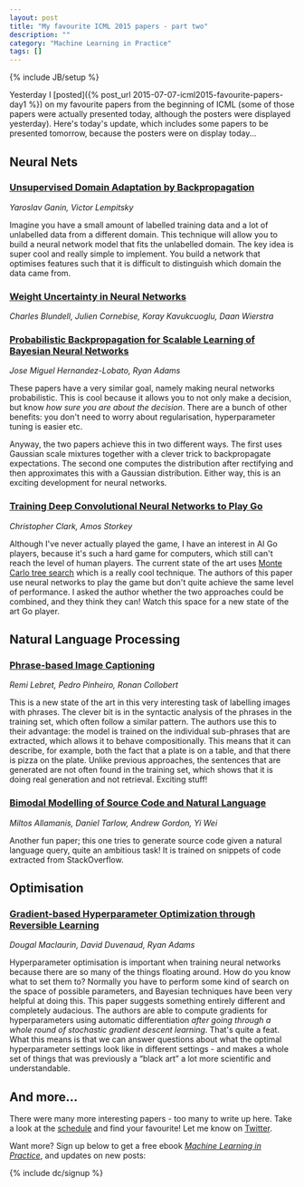 ```yaml
---
layout: post
title: "My favourite ICML 2015 papers - part two"
description: ""
category: "Machine Learning in Practice"
tags: []
---
```

{% include JB/setup %}

Yesterday I [posted]({% post_url 2015-07-07-icml2015-favourite-papers-day1 %})
on my favourite papers from the beginning of ICML (some of those
papers were actually presented today, although the posters were
displayed yesterday). Here's today's update, which includes some
papers to be presented tomorrow, because the posters were on display
today...

Neural Nets
-----------

### [Unsupervised Domain Adaptation by Backpropagation](http://jmlr.org/proceedings/papers/v37/ganin15.pdf)

*Yaroslav Ganin, Victor Lempitsky*

Imagine you have a small amount of labelled training data and a lot of
unlabelled data from a different domain. This technique will allow you
to build a neural network model that fits the unlabelled domain. The
key idea is super cool and really simple to implement. You build a
network that optimises features such that it is difficult to
distinguish which domain the data came from.
  
### [Weight Uncertainty in Neural Networks](http://jmlr.org/proceedings/papers/v37/blundell15.pdf)

*Charles Blundell, Julien Cornebise, Koray Kavukcuoglu, Daan Wierstra*

### [Probabilistic Backpropagation for Scalable Learning of Bayesian Neural Networks](http://jmlr.org/proceedings/papers/v37/hernandez-lobatoc15.pdf)

*Jose Miguel Hernandez-Lobato, Ryan Adams*

These papers have a very similar goal, namely making neural networks
probabilistic. This is cool because it allows you to not only make a
decision, but know *how sure you are about the decision*. There are a
bunch of other benefits: you don't need to worry about regularisation,
hyperparameter tuning is easier etc.

Anyway, the two papers achieve this in two different ways. The first
uses Gaussian scale mixtures together with a clever trick to
backpropagate expectations. The second one computes the distribution
after rectifying and then approximates this with a Gaussian
distribution. Either way, this is an exciting development for neural
networks.

### [Training Deep Convolutional Neural Networks to Play Go](http://jmlr.org/proceedings/papers/v37/clark15.pdf)

*Christopher Clark, Amos Storkey*

Although I've never actually played the game, I have an interest in AI
Go players, because it's such a hard game for computers, which still
can't reach the level of human players. The current state of the art
uses [Monte Carlo tree search](https://en.wikipedia.org/wiki/Monte_Carlo_tree_search)
which is a really cool technique. The authors of this paper use neural
networks to play the game but don't quite achieve the same level of
performance. I asked the author whether the two approaches could be
combined, and they think they can! Watch this space for a new state of
the art Go player.

Natural Language Processing
---------------------------

### [Phrase-based Image Captioning](http://jmlr.org/proceedings/papers/v37/lebret15.pdf)

*Remi Lebret, Pedro Pinheiro, Ronan Collobert*

This is a new state of the art in this very interesting task of
labelling images with phrases. The clever bit is in the syntactic
analysis of the phrases in the training set, which often follow a
similar pattern. The authors use this to their advantage: the model is
trained on the individual sub-phrases that are extracted, which allows
it to behave compositionally. This means that it can describe, for
example, both the fact that a plate is on a table, and that there is
pizza on the plate. Unlike previous approaches, the sentences that are
generated are not often found in the training set, which shows
that it is doing real generation and not retrieval. Exciting stuff!

### [Bimodal Modelling of Source Code and Natural Language](http://jmlr.org/proceedings/papers/v37/allamanis15.pdf)

*Miltos Allamanis, Daniel Tarlow, Andrew Gordon, Yi Wei*

Another fun paper; this one tries to generate source code given a
natural language query, quite an ambitious task! It is trained on
snippets of code extracted from StackOverflow.

Optimisation
------------

### [Gradient-based Hyperparameter Optimization through Reversible Learning](http://jmlr.org/proceedings/papers/v37/maclaurin15.pdf)

*Dougal Maclaurin, David Duvenaud, Ryan Adams*

Hyperparameter optimisation is important when training neural networks
because there are so many of the things floating around. How do you
know what to set them to? Normally you have to perform some kind of
search on the space of possible parameters, and Bayesian techniques
have been very helpful at doing this. This paper suggests something
entirely different and completely audacious. The authors are able to
compute gradients for hyperparameters using automatic differentiation
*after going through a whole round of stochastic gradient descent
learning*. That's quite a feat. What this means is that we can answer
questions about what the optimal hyperparameter settings look like in
different settings - and makes a whole set of things that was
previously a &ldquo;black art&rdquo; a lot more scientific and
understandable.

And more...
-----------

There were many more interesting papers - too many to write up
here. Take a look at the [schedule](http://icml.cc/2015/?page_id=825)
and find your favourite! Let me know on [Twitter](https://twitter.com/daarkecloud).

Want more? Sign up below to get a free ebook
_[Machine Learning in Practice](/machine-learning-practice.html)_, and
updates on new posts:

{% include dc/signup %}
